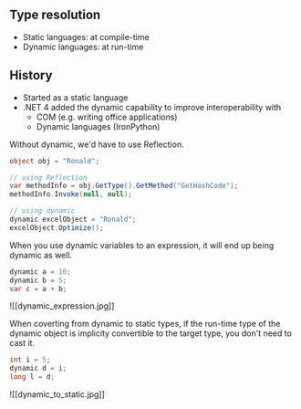 ## Type resolution
- Static languages: at compile-time
- Dynamic languages: at run-time

## History
- Started as a static language
- .NET 4 added the dynamic capability to improve interoperability with
  - COM (e.g. writing office applications)
  - Dynamic languages (IronPython)

Without dynamic, we'd have to use Reflection.

```cs
object obj = "Ronald";

// using Reflection
var methodInfo = obj.GetType().GetMethod("GetHashCode");
methodInfo.Invoke(null, null);

// using dynamic
dynamic excelObject = "Ronald";
excelObject.Optimize();
```

When you use dynamic variables to an expression, it will end up being dynamic as well.

```cs
dynamic a = 10;
dynamic b = 5;
var c = a + b;
```
![[dynamic_expression.jpg]]

When coverting from dynamic to static types, if the run-time type of the dynamic object is implicity convertible to the target type, you don't need to cast it.

```cs
int i = 5;
dynamic d = i;
long l = d;
```
![[dynamic_to_static.jpg]]